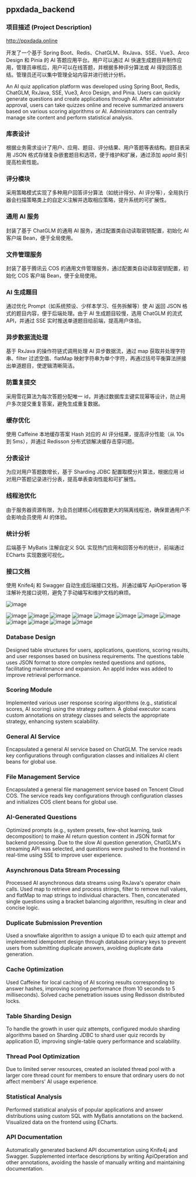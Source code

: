 ## ppxdada_backend

### 项目描述 (Project Description)

http://ppxdada.online


开发了一个基于 Spring Boot、Redis、ChatGLM、RxJava、SSE、Vue3、Arco Design 和 Pinia 的 AI 答题应用平台。用户可以通过 AI 快速生成题目并制作应用，管理员审核后，用户可以在线答题，并根据多种评分算法或 AI 得到回答总结。管理员还可以集中管理全站内容并进行统计分析。

An AI quiz application platform was developed using Spring Boot, Redis, ChatGLM, RxJava, SSE, Vue3, Arco Design, and Pinia. Users can quickly generate questions and create applications through AI. After administrator approval, users can take quizzes online and receive summarized answers based on various scoring algorithms or AI. Administrators can centrally manage site content and perform statistical analysis.

### 库表设计

根据业务需求设计了用户、应用、题目、评分结果、用户答题等表结构。题目表采用 JSON 格式存储复杂嵌套题目和选项，便于维护和扩展，通过添加 appId 索引提高检索性能。

### 评分模块

采用策略模式实现了多种用户回答评分算法（如统计得分、AI 评分等），全局执行器会扫描策略类上的自定义注解并选取相应策略，提升系统的可扩展性。

### 通用 AI 服务

封装了基于 ChatGLM 的通用 AI 服务，通过配置类自动读取密钥配置，初始化 AI 客户端 Bean，便于全局使用。

### 文件管理服务

封装了基于腾讯云 COS 的通用文件管理服务，通过配置类自动读取密钥配置，初始化 COS 客户端 Bean，便于全局使用。

### AI 生成题目

通过优化 Prompt（如系统预设、少样本学习、任务拆解等）使 AI 返回 JSON 格式的题目内容，便于后端处理。由于 AI 生成题目较慢，选用 ChatGLM 的流式 API，并通过 SSE 实时推送单道题目给前端，提高用户体验。

### 异步数据流处理

基于 RxJava 的操作符链式调用处理 AI 异步数据流，通过 map 获取并处理字符串、filter 过滤空值、flatMap 映射字符串为单个字符，再通过括号平衡算法拼接出单道题目，使逻辑清晰简洁。

### 防重复提交

采用雪花算法为每次答题分配唯一 id，并通过数据库主键实现幂等设计，防止用户多次提交重复答案，避免生成重复数据。

### 缓存优化

使用 Caffeine 本地缓存答案 Hash 对应的 AI 评分结果，提高评分性能（从 10s 到 5ms），并通过 Redisson 分布式锁解决缓存击穿问题。

### 分表设计

为应对用户答题数增长，基于 Sharding JDBC 配置取模分片算法，根据应用 id 对用户答题记录进行分表，提高单表查询性能和可扩展性。

### 线程池优化

由于服务器资源有限，为会员创建核心线程数更大的隔离线程池，确保普通用户不会影响会员使用 AI 的体验。

### 统计分析

后端基于 MyBatis 注解自定义 SQL 实现热门应用和回答分布的统计，前端通过 ECharts 实现数据可视化。

### 接口文档

使用 Knife4j 和 Swagger 自动生成后端接口文档，并通过编写 ApiOperation 等注解补充接口说明，避免了手动编写和维护文档的麻烦。

![image](https://github.com/pipixiangz/ppxdada-frontend/blob/main/img/homepage.jpg)

![image](https://github.com/pipixiangz/ppxdada-frontend/blob/main/img/UserManagement.jpg)
![image](https://github.com/pipixiangz/ppxdada-frontend/blob/main/img/AppManagement.jpg)
![image](https://github.com/pipixiangz/ppxdada-frontend/blob/main/img/appDetails.jpg)
![image](https://github.com/pipixiangz/ppxdada-frontend/blob/main/img/answer.jpg)
![image](https://github.com/pipixiangz/ppxdada-frontend/blob/main/img/createQuestions.jpg)
![image](https://github.com/pipixiangz/ppxdada-frontend/blob/main/img/createApps.jpg)
![image](https://github.com/pipixiangz/ppxdada-frontend/blob/main/img/MyAnswers.jpg)
![image](https://github.com/pipixiangz/ppxdada-frontend/blob/main/img/AnswerManagement.jpg)
![image](https://github.com/pipixiangz/ppxdada-frontend/blob/main/img/questionManagement.jpg)
![image](https://github.com/pipixiangz/ppxdada-frontend/blob/main/img/scoringManagement.jpg)
![image](https://github.com/pipixiangz/ppxdada-frontend/blob/main/img/Statistics.jpg)
![image](https://github.com/pipixiangz/ppxdada-frontend/blob/main/img/About.jpg)


### Database Design
Designed table structures for users, applications, questions, scoring results, and user responses based on business requirements. The questions table uses JSON format to store complex nested questions and options, facilitating maintenance and expansion. An appId index was added to improve retrieval performance.

### Scoring Module
Implemented various user response scoring algorithms (e.g., statistical scores, AI scoring) using the strategy pattern. A global executor scans custom annotations on strategy classes and selects the appropriate strategy, enhancing system scalability.

### General AI Service
Encapsulated a general AI service based on ChatGLM. The service reads key configurations through configuration classes and initializes AI client beans for global use.

### File Management Service
Encapsulated a general file management service based on Tencent Cloud COS. The service reads key configurations through configuration classes and initializes COS client beans for global use.

### AI-Generated Questions
Optimized prompts (e.g., system presets, few-shot learning, task decomposition) to make AI return question content in JSON format for backend processing. Due to the slow AI question generation, ChatGLM's streaming API was selected, and questions were pushed to the frontend in real-time using SSE to improve user experience.

### Asynchronous Data Stream Processing
Processed AI asynchronous data streams using RxJava's operator chain calls. Used map to retrieve and process strings, filter to remove null values, and flatMap to map strings to individual characters. Then, concatenated single questions using a bracket balancing algorithm, resulting in clear and concise logic.

### Duplicate Submission Prevention
Used a snowflake algorithm to assign a unique ID to each quiz attempt and implemented idempotent design through database primary keys to prevent users from submitting duplicate answers, avoiding duplicate data generation.

### Cache Optimization
Used Caffeine for local caching of AI scoring results corresponding to answer hashes, improving scoring performance (from 10 seconds to 5 milliseconds). Solved cache penetration issues using Redisson distributed locks.

### Table Sharding Design
To handle the growth in user quiz attempts, configured modulo sharding algorithms based on Sharding JDBC to shard user quiz records by application ID, improving single-table query performance and scalability.

### Thread Pool Optimization
Due to limited server resources, created an isolated thread pool with a larger core thread count for members to ensure that ordinary users do not affect members' AI usage experience.

### Statistical Analysis
Performed statistical analysis of popular applications and answer distributions using custom SQL with MyBatis annotations on the backend. Visualized data on the frontend using ECharts.

### API Documentation
Automatically generated backend API documentation using Knife4j and Swagger. Supplemented interface descriptions by writing ApiOperation and other annotations, avoiding the hassle of manually writing and maintaining documentation.
